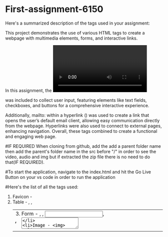 # First-assignment-6150

Here's a summarized description of the tags used in your assignment:

This project demonstrates the use of various HTML tags to create a webpage with multimedia elements, forms, and interactive links.

In this assignment, the <video> and <audio> tags were used to embed multimedia files, both equipped with controls to allow user interaction (play, pause, volume adjustment) and autoplay to start playback automatically when the page loads. The <img> tag was used to display images, enhancing the visual aspect of the webpage. A <form> was included to collect user input, featuring elements like text fields, checkboxes, and buttons for a comprehensive interactive experience.

Additionally, mailto: within a hyperlink (<a>) was used to create a link that opens the user’s default email client, allowing easy communication directly from the webpage. Hyperlinks were also used to connect to external pages, enhancing navigation. Overall, these tags combined to create a functional and engaging web page.

#IF REQUIRED
When cloning from github, add the add a parent folder name then add the parent's folder name in the src before "/" in order to see the video, audio and img but if extracted the zip file there is no need to do that(IF REQUIRED). 

#To start the application, navigate to the index.html and hit the Go Live Button on your vs code in order to run the application

#Here's the list of all the tags used:
1. Favicon -     <link rel="icon" href="images/logo.png" type="image/x-icon">
2. Table - <table>, <tr>,  <th>,  <td>
3. Form -             <form action="https://api.web3forms.com/submit" method="POST">, <label>, <input>, <textarea>
4. Image - <img>
5. HyperLink, mailto, tel - <a>
6. Video - <video controls>
7. Audio - <audio controls>
6.Button - <Button> 
8. Header - <header>
9. Footer - <footer>
10. Details - <details>
